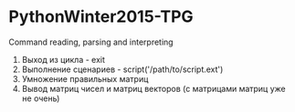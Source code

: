 # PythonWinter2015-TPG
Command reading, parsing and interpreting
1) Выход из цикла - exit
2) Выполнение сценариев - script('/path/to/script.ext')
3) Умножение правильных матриц
4) Вывод матриц чисел и матриц векторов (с матрицами матриц уже не очень)

